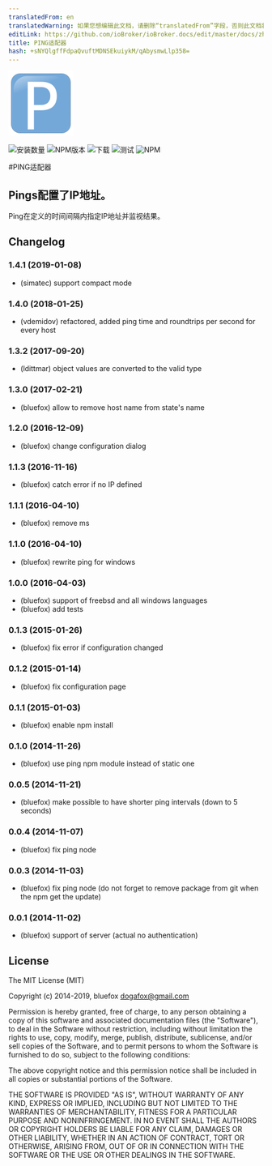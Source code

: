 ```yaml
---
translatedFrom: en
translatedWarning: 如果您想编辑此文档，请删除“translatedFrom”字段，否则此文档将再次自动翻译
editLink: https://github.com/ioBroker/ioBroker.docs/edit/master/docs/zh-cn/adapterref/iobroker.ping/README.md
title: PING适配器
hash: +sNYQlgffFdpaQvuftMDNSEkuiykM/qAbysmwLlp358=
---
```

![商标](../../../en/adapterref/iobroker.ping/admin/ping.png)

![安装数量](http://iobroker.live/badges/ping-stable.svg)
![NPM版本](http://img.shields.io/npm/v/iobroker.ping.svg)
![下载](https://img.shields.io/npm/dm/iobroker.ping.svg)
![测试](https://travis-ci.org/ioBroker/ioBroker.ping.svg?branch=master)
![NPM](https://nodei.co/npm/iobroker.ping.png?downloads=true)

#PING适配器
## Pings配置了IP地址。
Ping在定义的时间间隔内指定IP地址并监视结果。

## Changelog
### 1.4.1 (2019-01-08)
* (simatec) support compact mode

### 1.4.0 (2018-01-25)
* (vdemidov) refactored, added ping time and roundtrips per second for every host

### 1.3.2 (2017-09-20)
* (ldittmar) object values are converted to the valid type

### 1.3.0 (2017-02-21)
* (bluefox) allow to remove host name from state's name

### 1.2.0 (2016-12-09)
* (bluefox) change configuration dialog

### 1.1.3 (2016-11-16)
* (bluefox) catch error if no IP defined

### 1.1.1 (2016-04-10)
* (bluefox) remove ms

### 1.1.0 (2016-04-10)
* (bluefox) rewrite ping for windows

### 1.0.0 (2016-04-03)
* (bluefox) support of freebsd and all windows languages
* (bluefox) add tests

### 0.1.3 (2015-01-26)
* (bluefox) fix error if configuration changed

### 0.1.2 (2015-01-14)
* (bluefox) fix configuration page

### 0.1.1 (2015-01-03)
* (bluefox) enable npm install

### 0.1.0 (2014-11-26)
* (bluefox) use ping npm module instead of static one

### 0.0.5 (2014-11-21)
* (bluefox) make possible to have shorter ping intervals (down to 5 seconds)

### 0.0.4 (2014-11-07)
* (bluefox) fix ping node

### 0.0.3 (2014-11-03)
* (bluefox) fix ping node (do not forget to remove package from git when the npm get the update)

### 0.0.1 (2014-11-02)
* (bluefox) support of server (actual no authentication)

## License

The MIT License (MIT)

Copyright (c) 2014-2019, bluefox <dogafox@gmail.com>

Permission is hereby granted, free of charge, to any person obtaining a copy
of this software and associated documentation files (the "Software"), to deal
in the Software without restriction, including without limitation the rights
to use, copy, modify, merge, publish, distribute, sublicense, and/or sell
copies of the Software, and to permit persons to whom the Software is
furnished to do so, subject to the following conditions:

The above copyright notice and this permission notice shall be included in
all copies or substantial portions of the Software.

THE SOFTWARE IS PROVIDED "AS IS", WITHOUT WARRANTY OF ANY KIND, EXPRESS OR
IMPLIED, INCLUDING BUT NOT LIMITED TO THE WARRANTIES OF MERCHANTABILITY,
FITNESS FOR A PARTICULAR PURPOSE AND NONINFRINGEMENT. IN NO EVENT SHALL THE
AUTHORS OR COPYRIGHT HOLDERS BE LIABLE FOR ANY CLAIM, DAMAGES OR OTHER
LIABILITY, WHETHER IN AN ACTION OF CONTRACT, TORT OR OTHERWISE, ARISING FROM,
OUT OF OR IN CONNECTION WITH THE SOFTWARE OR THE USE OR OTHER DEALINGS IN
THE SOFTWARE.